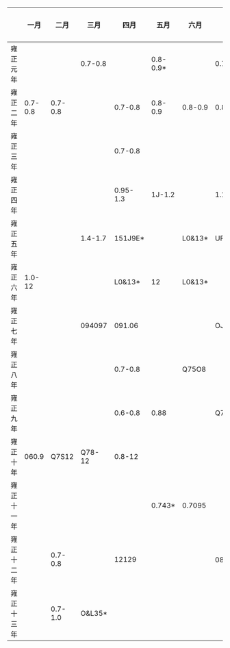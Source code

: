 |           | 一月      | 二月      | 三月      | 四月       | 五月      | 六月       | 七月      | 八月       | 九月    | 十月      | 十一月  | 十二月|
| --------- | --------- | --------- | --------- | ----------| ---------| ---------- | --------- | ----------| -------| ---------| -------- |--------|
| 雍正元年 |           |           | 0.7-0.8    |             | 0.8-0.9* |            |  0.7-0.8   |         |      | 0.7-0.8  |       |             |
| 雍正二年 | 0.7-0.8   | 0.7-0.8   |            | 0.7-0.8    | 0.8-0.9   | 0.8-0.9    | 0.8-0.9   |  0.83   |      |          |  0.9*  |     |
| 雍正三年 |           |           |           | 0.7-0.8    |          |            |           |            |       | 0.8-1.28*  |       |         |
| 雍正四年 |           |           |           |    0.95-1.3 | 1J-1.2   |           |   1.1-1.2   |    |      |          |      12-14*   |         |
| 雍正五年 |           |           | 1.4-1.7   | 151J9E*    |          | L0&13*     | UF1IB     | L1SU8     |      |          |        | |
| 雍正六年 | 1.0-12    |           |           | L0&13*     | 12       | L0&13*     |           |           |      |          |        | |
| 雍正七年 |           |           | 094097   | 091.06     |          |           | OJ&U4*    |           |      |          |        | |
| 雍正八年 |           |           |           | 0.7-0.8    |          | Q75O8      |           |           |      | 0.7-1.2 |        | |
| 雍正九年 |           |           |           | 0.6-0.8    | 0.88     |            | Q73O86*   |           |      |          |        | |
| 雍正十年 | 060.9    | Q7S12     | Q78-12    | 0.8-12     |          |            |           | 06&1D*    |      |          |        | |
| 雍正十一年 |           |           |           |            | 0.743*   | 0.7095     |           |           |      | 0.743*  |        | |
| 雍正十二年 |           | 0.7-0.8   |           | 12129      |          |            | 0812审    |           |      | 0812审   |        | |
| 雍正十三年 |           | 0.7-1.0   | O&L35*    |            |          |            |           |           |      |
